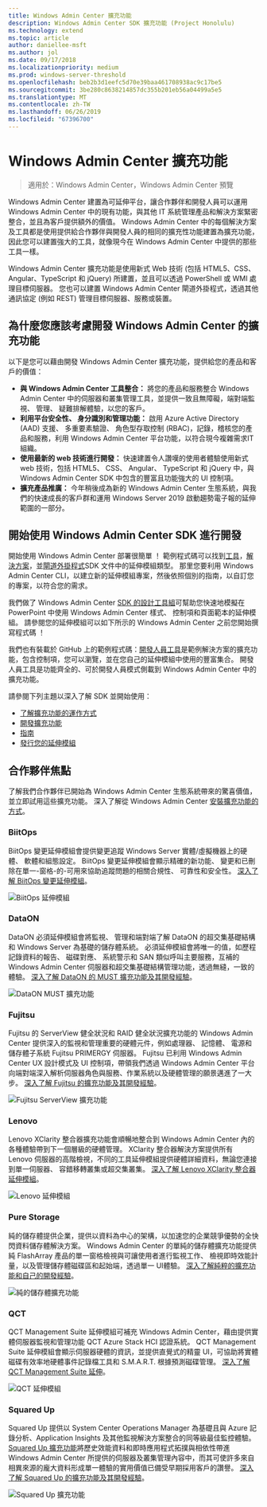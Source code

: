 ```yaml
---
title: Windows Admin Center 擴充功能
description: Windows Admin Center SDK 擴充功能 (Project Honolulu)
ms.technology: extend
ms.topic: article
author: daniellee-msft
ms.author: jol
ms.date: 09/17/2018
ms.localizationpriority: medium
ms.prod: windows-server-threshold
ms.openlocfilehash: beb2b3d1eefc5d70e39baa461708938ac9c17be5
ms.sourcegitcommit: 3be280c8638214857dc355b201eb56a04499a5e5
ms.translationtype: MT
ms.contentlocale: zh-TW
ms.lasthandoff: 06/26/2019
ms.locfileid: "67396700"
---
```

# <a name="extensions-for-windows-admin-center"></a>Windows Admin Center 擴充功能

>適用於：Windows Admin Center，Windows Admin Center 預覽

Windows Admin Center 建置為可延伸平台，讓合作夥伴和開發人員可以運用 Windows Admin Center 中的現有功能，與其他 IT 系統管理產品和解決方案緊密整合，並且為客戶提供額外的價值。 Windows Admin Center 中的每個解決方案及工具都是使用提供給合作夥伴與開發人員的相同的擴充性功能建置為擴充功能，因此您可以建置強大的工具，就像現今在 Windows Admin Center 中提供的那些工具一樣。

Windows Admin Center 擴充功能是使用新式 Web 技術 (包括 HTML5、CSS、Angular、TypeScript 和 jQuery) 所建置，並且可以透過 PowerShell 或 WMI 處理目標伺服器。 您也可以建置 Windows Admin Center 閘道外掛程式，透過其他通訊協定 (例如 REST) 管理目標伺服器、服務或裝置。

## <a name="why-you-should-consider-developing-an-extension-for-windows-admin-center"></a>為什麼您應該考慮開發 Windows Admin Center 的擴充功能

以下是您可以藉由開發 Windows Admin Center 擴充功能，提供給您的產品和客戶的價值：

- **與 Windows Admin Center 工具整合：** 將您的產品和服務整合 Windows Admin Center 中的伺服器和叢集管理工具，並提供一致且無障礙，端對端監視、 管理、 疑難排解體驗，以您的客戶。
- **利用平台安全性、 身分識別和管理功能：** 啟用 Azure Active Directory (AAD) 支援、 多重要素驗證、 角色型存取控制 (RBAC)，記錄，稽核您的產品和服務，利用 Windows Admin Center 平台功能，以符合現今複雜需求IT 組織。
- **使用最新的 web 技術進行開發：** 快速建置令人讚嘆的使用者體驗使用新式 web 技術，包括 HTML5、 CSS、 Angular、 TypeScript 和 jQuery 中，與 Windows Admin Center SDK 中包含的豐富且功能強大的 UI 控制項。
- **擴充產品推廣：** 今年稍後成為新的 Windows Admin Center 生態系統，與我們的快速成長的客戶群和運用 Windows Server 2019 啟動趨勢電子報的延伸範圍的一部分。

## <a name="start-developing-with-the-windows-admin-center-sdk"></a>開始使用 Windows Admin Center SDK 進行開發

開始使用 Windows Admin Center 部署很簡單 ！  範例程式碼可以找到[工具](develop-tool.md)，[解決方案](develop-solution.md)，並[閘道外掛程式](develop-gateway-plugin.md)SDK 文件中的延伸模組類型。 那里您要利用 Windows Admin Center CLI，以建立新的延伸模組專案，然後依照個別的指南，以自訂您的專案，以符合您的需求。

我們做了 Windows Admin Center [SDK 的設計工具組](https://github.com/Microsoft/windows-admin-center-sdk/blob/master/WindowsAdminCenterDesignToolkit.zip)可幫助您快速地模擬在 PowerPoint 中使用 Windows Admin Center 樣式、 控制項和頁面範本的延伸模組。 請參閱您的延伸模組可以如下所示的 Windows Admin Center 之前您開始撰寫程式碼 ！

我們也有裝載於 GitHub 上的範例程式碼：[開發人員工具](https://aka.ms/wacsdk)是範例解決方案的擴充功能，包含控制項，您可以瀏覽，並在您自己的延伸模組中使用的豐富集合。 開發人員工具是功能齊全的、可於開發人員模式側載到 Windows Admin Center 中的擴充功能。

請參閱下列主題以深入了解 SDK 並開始使用：

- [了解擴充功能的運作方式](understand-extensions.md)
- [開發擴充功能](developing-extensions.md)
- [指南](guides.md)
- [發行您的延伸模組](publish-extensions.md)

## <a name="partner-spotlight"></a>合作夥伴焦點

了解我們合作夥伴已開始為 Windows Admin Center 生態系統帶來的驚喜價值，並立即試用這些擴充功能。 深入了解從 Windows Admin Center [安裝擴充功能的方式](../configure/using-extensions.md)。

### <a name="biitops"></a>BiitOps
BiitOps 變更延伸模組會提供變更追蹤 Windows Server 實體/虛擬機器上的硬體、 軟體和組態設定。 BiitOps 變更延伸模組會顯示精確的新功能、 變更和已刪除在單一-窗格-的-可用來協助追蹤問題的相關合規性、 可靠性和安全性。 [深入了解 BiitOps 變更延伸模組](case-studies/biitops.md)。

![BiitOps 延伸模組](../media/extensibility-overview/biitops-1.png)

### <a name="dataon"></a>DataON

DataON 必須延伸模組會將監視、 管理和端對端了解 DataON 的超交集基礎結構和 Windows Server 為基礎的儲存體系統。 必須延伸模組會將唯一的值，如歷程記錄資料的報告、 磁碟對應、 系統警示和 SAN 類似呼叫主要服務，互補的 Windows Admin Center 伺服器和超交集基礎結構管理功能，透過無縫，一致的體驗。 [深入了解 DataON 的 MUST 擴充功能及其開發經驗](case-studies/dataon.md)。

![DataON MUST 擴充功能](../media/extensibility-overview/dataon-must-extension.png)

### <a name="fujitsu"></a>Fujitsu

Fujitsu 的 ServerView 健全狀況和 RAID 健全狀況擴充功能的 Windows Admin Center 提供深入的監視和管理重要的硬體元件，例如處理器、 記憶體、 電源和儲存體子系統 Fujitsu PRIMERGY 伺服器。 Fujitsu 已利用 Windows Admin Center UX 設計模式及 UI 控制項，帶領我們透過 Windows Admin Center 平台向端對端深入解析伺服器角色與服務、作業系統以及硬體管理的願景邁進了一大步。 [深入了解 Fujitsu 的擴充功能及其開發經驗](case-studies/fujitsu.md)。

![Fujitsu ServerView 擴充功能](../media/extensibility-overview/fujitsu-serverview-extension.png)

### <a name="lenovo"></a>Lenovo

Lenovo XClarity 整合器擴充功能會順暢地整合到 Windows Admin Center 內的各種體驗帶到下一個層級的硬體管理。 XClarity 整合器解決方案提供所有 Lenovo 伺服器的高階檢視，不同的工具延伸模組提供硬體詳細資料，無論您連接到單一伺服器、 容錯移轉叢集或超交集叢集。 [深入了解 Lenovo XClarity 整合器延伸模組](case-studies/lenovo.md)。

![Lenovo 延伸模組](../media/extensibility-overview/lenovo-extension.png)

### <a name="pure-storage"></a>Pure Storage

純的儲存體提供企業，提供以資料為中心的架構，以加速您的企業競爭優勢的全快閃資料儲存體解決方案。 Windows Admin Center 的單純的儲存體擴充功能提供純 FlashArray 產品的單一窗格檢視與可讓使用者進行監視工作、 檢視即時效能計量，以及管理儲存體磁碟區和起始端，透過單一 UI體驗。 [深入了解純粹的擴充功能和自己的開發經驗](case-studies/purestorage.md)。

![純的儲存體擴充功能](../media/extensibility-overview/purestorage-extension.png)

### <a name="qct"></a>QCT

QCT Management Suite 延伸模組可補充 Windows Admin Center，藉由提供實體伺服器監視和管理功能 QCT Azure Stack HCI 認證系統。 QCT Management Suite 延伸模組會顯示伺服器硬體的資訊，並提供直覺式的精靈 UI，可協助將實體磁碟有效率地硬體事件記錄檔工具和 S.M.A.R.T. 根據預測磁碟管理。 [深入了解 QCT Management Suite 延伸](case-studies/qct.md)。

![QCT 延伸模組](../media/extensibility-overview/qct-extension.png)

### <a name="squared-up"></a>Squared Up

Squared Up 提供以 System Center Operations Manager 為基礎且與 Azure 記錄分析、Application Insights 及其他監視解決方案整合的同等級最佳監控體驗。 [Squared Up 擴充功能](https://squaredup.com/product/honolulu/windows-admin-center-extension/?utm_source=microsoft-docs&utm_medium=public-relations&utm_campaign=honolulu)將歷史效能資料和即時應用程式拓撲與相依性帶進 Windows Admin Center 所提供的伺服器及叢集管理內容中，而其可使許多來自相異來源的龐大資料形成單一體驗的實用價值已備受早期採用客戶的讚譽。 [深入了解 Squared Up 的擴充功能及其開發經驗](case-studies/squared-up.md)。

![Squared Up 擴充功能](../media/extensibility-overview/squaredup-extension.png)